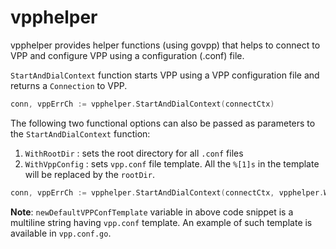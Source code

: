 # vpphelper

vpphelper provides helper functions (using govpp) that helps to connect to VPP and configure VPP using a configuration (.conf) file.

`StartAndDialContext` function starts VPP using a VPP configuration file and returns a `Connection` to VPP.

```go
conn, vppErrCh := vpphelper.StartAndDialContext(connectCtx)
``` 
The following two functional options can also be passed as parameters to the `StartAndDialContext` function:  
1. `WithRootDir` : sets the root directory for all `.conf` files
2. `WithVppConfig` : sets `vpp.conf` file template. All the `%[1]s` in the template will be replaced by the `rootDir`.
```go
conn, vppErrCh := vpphelper.StartAndDialContext(connectCtx, vpphelper.WithRootDir("/tmp/vpp2"), vpphelper.WithVppConfig(newDefaultVPPConfTemplate))
```
		
**Note**: `newDefaultVPPConfTemplate` variable in above code snippet is a multiline string having `vpp.conf` template. An example of such template is available in `vpp.conf.go`.
